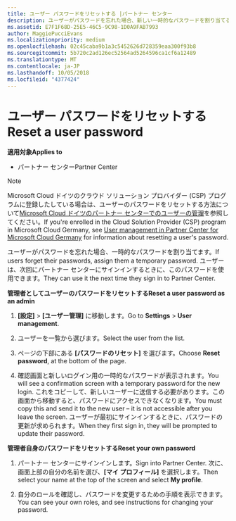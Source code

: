 ```yaml
---
title: ユーザー パスワードをリセットする |パートナー センター
description: ユーザーがパスワードを忘れた場合、新しい一時的なパスワードを割り当てることができます。 ユーザーは、次回にパートナー センターにサインインするときに、このパスワードを使用できます。
ms.assetid: E7F1F68D-25E5-46C5-9C98-1D0A9FAB7993
author: MaggiePucciEvans
ms.localizationpriority: medium
ms.openlocfilehash: 02c45caba9b1a3c5452626d728359eaa300f93b8
ms.sourcegitcommit: 5b720c2ad126ec52564ad5264596ca1cf6a12489
ms.translationtype: MT
ms.contentlocale: ja-JP
ms.lasthandoff: 10/05/2018
ms.locfileid: "4377424"
---
```

# <a name="reset-a-user-password"></a><span data-ttu-id="fa41f-104">ユーザー パスワードをリセットする</span><span class="sxs-lookup"><span data-stu-id="fa41f-104">Reset a user password</span></span>

**<span data-ttu-id="fa41f-105">適用対象</span><span class="sxs-lookup"><span data-stu-id="fa41f-105">Applies to</span></span>**

-  <span data-ttu-id="fa41f-106">パートナー センター</span><span class="sxs-lookup"><span data-stu-id="fa41f-106">Partner Center</span></span>
   
> [!NOTE]  
>  <span data-ttu-id="fa41f-107">Microsoft Cloud ドイツのクラウド ソリューション プロバイダー (CSP) プログラムに登録したしている場合は、ユーザーのパスワードをリセットする方法について[Microsoft Cloud ドイツのパートナー センターでのユーザーの管理](user-management-in-partner-center-for-microsoft-cloud-germany.md)を参照してください。</span><span class="sxs-lookup"><span data-stu-id="fa41f-107">If you're enrolled in the Cloud Solution Provider (CSP) program in Microsoft Cloud Germany, see [User management in Partner Center for Microsoft Cloud Germany](user-management-in-partner-center-for-microsoft-cloud-germany.md) for information about resetting a user's password.</span></span>

<span data-ttu-id="fa41f-108">ユーザーがパスワードを忘れた場合、一時的なパスワードを割り当てます。</span><span class="sxs-lookup"><span data-stu-id="fa41f-108">If users forget their passwords, assign them a temporary password.</span></span> <span data-ttu-id="fa41f-109">ユーザーは、次回にパートナー センターにサインインするときに、このパスワードを使用できます。</span><span class="sxs-lookup"><span data-stu-id="fa41f-109">They can use it the next time they sign in to Partner Center.</span></span>

**<span data-ttu-id="fa41f-110">管理者としてユーザーのパスワードをリセットする</span><span class="sxs-lookup"><span data-stu-id="fa41f-110">Reset a user password as an admin</span></span>**

1.  <span data-ttu-id="fa41f-111">**[設定]** &gt; **[ユーザー管理]** に移動します。</span><span class="sxs-lookup"><span data-stu-id="fa41f-111">Go to **Settings** &gt; **User management**.</span></span>
2.  <span data-ttu-id="fa41f-112">ユーザーを一覧から選びます。</span><span class="sxs-lookup"><span data-stu-id="fa41f-112">Select the user from the list.</span></span>

3.  <span data-ttu-id="fa41f-113">ページの下部にある **[パスワードのリセット]** を選びます。</span><span class="sxs-lookup"><span data-stu-id="fa41f-113">Choose **Reset password**, at the bottom of the page.</span></span>

4.  <span data-ttu-id="fa41f-114">確認画面と新しいログイン用の一時的なパスワードが表示されます。</span><span class="sxs-lookup"><span data-stu-id="fa41f-114">You will see a confirmation screen with a temporary password for the new login.</span></span> <span data-ttu-id="fa41f-115">これをコピーして、新しいユーザーに送信する必要があります。この画面から移動すると、パスワードにアクセスできなくなります。</span><span class="sxs-lookup"><span data-stu-id="fa41f-115">You must copy this and send it to the new user – it is not accessible after you leave the screen.</span></span> <span data-ttu-id="fa41f-116">ユーザーが最初にサインインするときに、パスワードの更新が求められます。</span><span class="sxs-lookup"><span data-stu-id="fa41f-116">When they first sign in, they will be prompted to update their password.</span></span>

**<span data-ttu-id="fa41f-117">管理者自身のパスワードをリセットする</span><span class="sxs-lookup"><span data-stu-id="fa41f-117">Reset your own password</span></span>**

1.  <span data-ttu-id="fa41f-118">パートナー センターにサインインします。</span><span class="sxs-lookup"><span data-stu-id="fa41f-118">Sign into Partner Center.</span></span> <span data-ttu-id="fa41f-119">次に、画面上部の自分の名前を選び、**[マイ プロフィール]** を選択します。</span><span class="sxs-lookup"><span data-stu-id="fa41f-119">Then select your name at the top of the screen and select **My profile**.</span></span>

2.  <span data-ttu-id="fa41f-120">自分のロールを確認し、パスワードを変更するための手順を表示できます。</span><span class="sxs-lookup"><span data-stu-id="fa41f-120">You can see your own roles, and see instructions for changing your password.</span></span>

 

 



